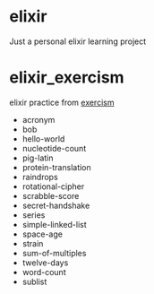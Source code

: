 # elixir
Just a personal elixir learning project

# elixir_exercism
elixir practice from [exercism](http://exercism.io/)

- acronym
- bob
- hello-world
- nucleotide-count
- pig-latin
- protein-translation
- raindrops
- rotational-cipher
- scrabble-score
- secret-handshake
- series
- simple-linked-list
- space-age
- strain
- sum-of-multiples
- twelve-days
- word-count
- sublist
